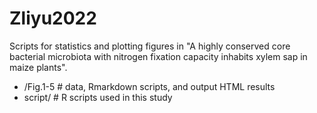 # Zliyu2022

Scripts for statistics and plotting figures in "A highly conserved core bacterial microbiota with nitrogen fixation capacity inhabits xylem sap in maize plants".

- /Fig.1-5 # data, Rmarkdown scripts, and output HTML results
- script/ # R scripts used in this study
